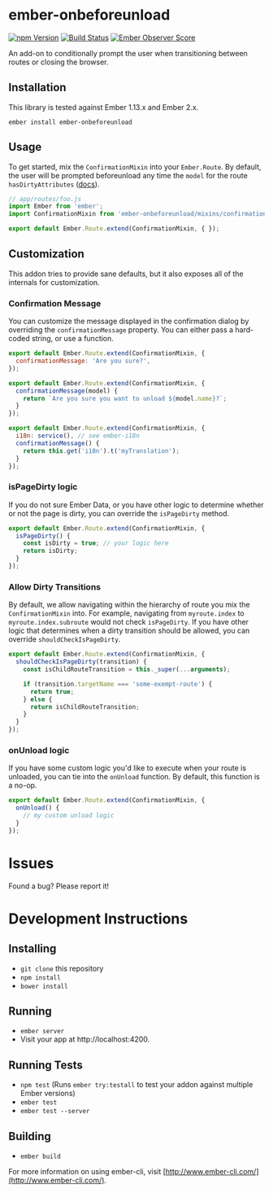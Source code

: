 # ember-onbeforeunload
[![npm Version][npm-badge]][npm]
[![Build Status][travis-badge]][travis]
[![Ember Observer Score](https://emberobserver.com/badges/ember-onbeforeunload.svg)](https://emberobserver.com/addons/ember-onbeforeunload)

An add-on to conditionally prompt the user when transitioning between routes or closing the browser.

## Installation
This library is tested against Ember 1.13.x and Ember 2.x.

```
ember install ember-onbeforeunload
```

## Usage
To get started, mix the `ConfirmationMixin` into your `Ember.Route`. By default,
the user will be prompted beforeunload any time the `model` for the route
`hasDirtyAttributes` ([docs](http://emberjs.com/api/data/classes/DS.Model.html#property_hasDirtyAttributes)).

```js
// app/routes/foo.js
import Ember from 'ember';
import ConfirmationMixin from 'ember-onbeforeunload/mixins/confirmation';

export default Ember.Route.extend(ConfirmationMixin, { });
```

## Customization
This addon tries to provide sane defaults, but it also exposes all of the internals
for customization.

### Confirmation Message
You can customize the message displayed in the confirmation dialog by overriding
the `confirmationMessage` property. You can either pass a hard-coded string,
or use a function.

```javascript
export default Ember.Route.extend(ConfirmationMixin, {
  confirmationMessage: 'Are you sure?',
});
```

```javascript
export default Ember.Route.extend(ConfirmationMixin, {
  confirmationMessage(model) {
    return `Are you sure you want to unload ${model.name}?`;
  }
});
```

```javascript
export default Ember.Route.extend(ConfirmationMixin, {
  i18n: service(), // see ember-i18n
  confirmationMessage() {
    return this.get('i18n').t('myTranslation');
  }
});
```

### isPageDirty logic
If you do not sure Ember Data, or you have other logic to determine whether or
not the page is dirty, you can override the `isPageDirty` method.

```javascript
export default Ember.Route.extend(ConfirmationMixin, {
  isPageDirty() {
    const isDirty = true; // your logic here
    return isDirty;
  }
});
```

### Allow Dirty Transitions
By default, we allow navigating within the hierarchy of route you mix the
`ConfirmationMixin` into. For example, navigating from `myroute.index` to
`myroute.index.subroute` would not check `isPageDirty`. If you have other logic
that determines when a dirty transition should be allowed, you can override
`shouldCheckIsPageDirty`.

```javascript
export default Ember.Route.extend(ConfirmationMixin, {
  shouldCheckIsPageDirty(transition) {
    const isChildRouteTransition = this._super(...arguments);

    if (transition.targetName === 'some-exempt-route') {
      return true;
    } else {
      return isChildRouteTransition;
    }
  }
});
```

### onUnload logic
If you have some custom logic you'd like to execute when your route is unloaded,
you can tie into the `onUnload` function. By default, this function is a no-op.

```javascript
export default Ember.Route.extend(ConfirmationMixin, {
  onUnload() {
    // my custom unload logic
  }
});
```

# Issues
Found a bug? Please report it!

# Development Instructions

## Installing
* `git clone` this repository
* `npm install`
* `bower install`

## Running

* `ember server`
* Visit your app at http://localhost:4200.

## Running Tests

* `npm test` (Runs `ember try:testall` to test your addon against multiple Ember versions)
* `ember test`
* `ember test --server`

## Building

* `ember build`

For more information on using ember-cli, visit [http://www.ember-cli.com/](http://www.ember-cli.com/).

[npm]: https://www.npmjs.org/package/ember-onbeforeunload
[npm-badge]: https://img.shields.io/npm/v/ember-onbeforeunload.svg?style=flat-square
[travis]: https://travis-ci.org/jasonmit/ember-onbeforeunload
[travis-badge]: https://img.shields.io/travis/jasonmit/ember-onbeforeunload.svg?branch=master&style=flat-square
